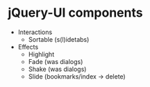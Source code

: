 # jQuery-UI components #

- Interactions
  - Sortable (s(l)idetabs)
- Effects
  - Highlight
  - Fade (was dialogs)
  - Shake (was dialogs)
  - Slide (bookmarks/index -> delete)

